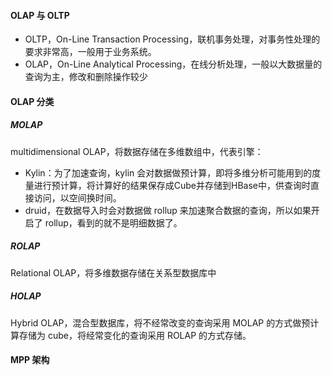 #### OLAP 与 OLTP

* OLTP，On-Line Transaction Processing，联机事务处理，对事务性处理的要求非常高，一般用于业务系统。
* OLAP，On-Line Analytical Processing，在线分析处理，一般以大数据量的查询为主，修改和删除操作较少

#### OLAP 分类

##### MOLAP

multidimensional OLAP，将数据存储在多维数组中，代表引擎：

* Kylin：为了加速查询，kylin 会对数据做预计算，即将多维分析可能用到的度量进行预计算，将计算好的结果保存成Cube并存储到HBase中，供查询时直接访问，以空间换时间。
* druid，在数据导入时会对数据做 rollup 来加速聚合数据的查询，所以如果开启了 rollup，看到的就不是明细数据了。

##### ROLAP

Relational OLAP，将多维数据存储在关系型数据库中

##### HOLAP

Hybrid OLAP，混合型数据库，将不经常改变的查询采用 MOLAP 的方式做预计算存储为 cube，将经常变化的查询采用 ROLAP 的方式存储。

#### MPP 架构